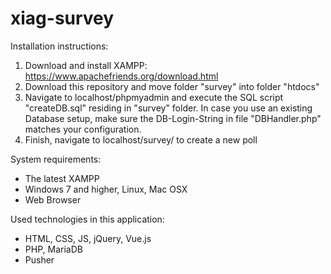 # xiag-survey

Installation instructions: 

1. Download and install XAMPP: https://www.apachefriends.org/download.html
2. Download this repository and move folder "survey" into folder "htdocs"
3. Navigate to localhost/phpmyadmin and execute the SQL script "createDB.sql" residing in "survey" folder.
   In case you use an existing Database setup, make sure the DB-Login-String in file "DBHandler.php" matches your configuration.
4. Finish, navigate to localhost/survey/ to create a new poll


System requirements:
  - The latest XAMPP
  - Windows 7 and higher, Linux, Mac OSX
  - Web Browser


Used technologies in this application: 
  - HTML, CSS, JS, jQuery, Vue.js
  - PHP, MariaDB
  - Pusher
